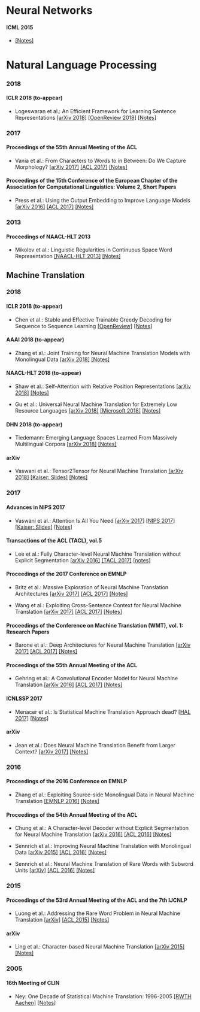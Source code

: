 # Neural Networks
#### ICML 2015
* [[Notes]](https://github.com/ducthanhtran/paper_notes/blob/master/machine_learning/neural_networks/15_an_empirical_exploration_of_recurrent_network_architectures.md)

# Natural Language Processing

### 2018
#### ICLR 2018 (to-appear)
* Logeswaran et al.: An Efficient Framework for Learning Sentence Representations [[arXiv 2018]](https://arxiv.org/abs/1803.02893) [[OpenReview 2018]](https://openreview.net/forum?id=rJvJXZb0W) [[Notes]](https://github.com/ducthanhtran/paper_notes/blob/master/machine_learning/nlp/18_an_efficient_framework_for_learning_sent_repr.md)

### 2017
#### Proceedings of the 55th Annual Meeting of the ACL
* Vania et al.: From Characters to Words to in Between: Do We Capture Morphology? [[arXiv 2017]](https://arxiv.org/abs/1704.08352) [[ACL 2017]](http://www.aclweb.org/anthology/P17-1184) [[Notes]](https://github.com/ducthanhtran/paper_notes/blob/master/machine_learning/nlp/17_from_characters_to_words_to_in_between_do_we_capture_morphology.md)

#### Proceedings of the 15th Conference of the European Chapter of the Association for Computational Linguistics: Volume 2, Short Papers
* Press et al.: Using the Output Embedding to Improve Language Models [[arXiv 2016]](https://arxiv.org/abs/1608.05859) [[ACL 2017]](http://aclweb.org/anthology/E17-2025) [[Notes]](https://github.com/ducthanhtran/paper_notes/blob/master/machine_learning/nlp/17_using_the_output_embedding_to_improve_language_models.md)

### 2013
#### Proceedings of NAACL-HLT 2013
* Mikolov et al.: Linguistic Regularities in Continuous Space Word Representation [[NAACL-HLT 2013]](https://www.aclweb.org/anthology/N13-1090) [[Notes]](https://github.com/ducthanhtran/paper_notes/blob/master/machine_learning/nlp/13_linguistic_regularities_in_continuous_space_word_representations.md)

## Machine Translation
### 2018
#### ICLR 2018 (to-appear)
* Chen et al.: Stable and Effective Trainable Greedy Decoding for Sequence to Sequence Learning [[OpenReview]](https://openreview.net/forum?id=rJZlKFkvM) [[Notes]](https://github.com/ducthanhtran/paper_notes/blob/master/machine_learning/nlp/machine_translation/18_stable_and_effective_trainable_greedy_decoding_for_seq_to_seq_learning.md)

#### AAAI 2018 (to-appear)
* Zhang et al.: Joint Training for Neural Machine Translation Models with Monolingual Data [[arXiv 2018]](https://arxiv.org/abs/1803.00353) [[Notes]](https://github.com/ducthanhtran/paper_notes/blob/master/machine_learning/nlp/machine_translation/18_joint_training_for_nmt_models_with_monolingual_data.md)

#### NAACL-HLT 2018 (to-appear)
* Shaw et al.: Self-Attention with Relative Position Representations [[arXiv 2018]](https://arxiv.org/abs/1803.02155) [[Notes]](https://github.com/ducthanhtran/paper_notes/blob/master/machine_learning/nlp/machine_translation/18_self_attention_with_relative_position_representations.md)

* Gu et al.: Universal Neural Machine Translation for Extremely Low Resource Languages [[arXiv 2018]](https://arxiv.org/abs/1802.05368) [[Microsoft 2018]](https://www.microsoft.com/en-us/research/publication/universal-neural-machine-translation-extremely-low-resource-languages/) [[Notes]](https://github.com/ducthanhtran/paper_notes/blob/master/machine_learning/nlp/machine_translation/18_universal_nmt_for_extremely_low_resource_lang.md)

#### DHN 2018 (to-appear)
* Tiedemann: Emerging Language Spaces Learned From Massively Multilingual Corpora [[arXiv 2018]](https://arxiv.org/abs/1802.00273) [[Notes]](https://github.com/ducthanhtran/paper_notes/blob/master/machine_learning/nlp/machine_translation/18_emerging_language_spaces_learned_from_massively_multilingual_corpora.md)

#### arXiv
* Vaswani et al.: Tensor2Tensor for Neural Machine Translation [[arXiv 2018]](https://arxiv.org/abs/1803.07416) [[Kaiser: Slides]](https://nlp.stanford.edu/seminar/details/lkaiser.pdf) [[Notes]](https://github.com/ducthanhtran/paper_notes/blob/master/machine_learning/nlp/machine_translation/18_tensor2tensor_for_nmt.md)

### 2017
#### Advances in NIPS 2017
* Vaswani et al.: Attention Is All You Need [[arXiv 2017]](https://arxiv.org/abs/1706.03762) [[NIPS 2017]](https://papers.nips.cc/paper/7181-attention-is-all-you-need.pdf) [[Kaiser: Slides]](https://nlp.stanford.edu/seminar/details/lkaiser.pdf) [[Notes]](https://github.com/ducthanhtran/paper_notes/blob/master/machine_learning/nlp/machine_translation/17_attention_is_all_you_need.md)

#### Transactions of the ACL (TACL), vol.5
* Lee et al.: Fully Character-level Neural Machine Translation without Explicit Segmentation [[arXiv 2016]](https://arxiv.org/abs/1610.03017) [[TACL 2017]](https://transacl.org/ojs/index.php/tacl/article/viewFile/1051/253) [[notes]](https://github.com/ducthanhtran/paper_notes/blob/master/machine_learning/nlp/machine_translation/16_fully_character_level_nmt_without_explicit_segmentation.md)

#### Proceedings of the 2017 Conference on EMNLP
* Britz et al.: Massive Exploration of Neural Machine Translation Architectures [[arXiv 2017]](https://arxiv.org/abs/1703.03906) [[ACL 2017]](http://aclweb.org/anthology/D17-1151) [[Notes]](https://github.com/ducthanhtran/paper_notes/blob/master/machine_learning/nlp/machine_translation/17_massive_exploration_of_nmt_architectures.md)

* Wang et al.: Exploiting Cross-Sentence Context for Neural Machine Translation [[arXiv 2017]](https://arxiv.org/abs/1704.04347.pdf) [[ACL 2017]](http://aclweb.org/anthology/D17-1301) [[Notes]](https://github.com/ducthanhtran/paper_notes/blob/master/machine_learning/nlp/machine_translation/17_exploiting_cross_sentence_context_for_nmt.md)

#### Proceedings of the Conference on Machine Translation (WMT), vol. 1: Research Papers
* Barone et al.: Deep Architectures for Neural Machine Translation [[arXiv 2017]](https://arxiv.org/abs/1707.07631) [[ACL 2017]](https://github.com/ducthanhtran/paper_notes/blob/master/machine_learning/nlp/machine_translation/17_deep_architectures_for_nmt.md) [[Notes]](https://github.com/ducthanhtran/paper_notes/blob/master/machine_learning/nlp/machine_translation/17_deep_architectures_for_nmt.md)

#### Proceedings of the 55th Annual Meeting of the ACL
* Gehring et al.: A Convolutional Encoder Model for Neural Machine Translation [[arXiv 2016]](https://arxiv.org/abs/1611.02344) [[ACL 2017]](http://www.aclweb.org/anthology/P17-1012) [[Notes]](https://github.com/ducthanhtran/paper_notes/blob/master/machine_learning/nlp/machine_translation/17_a_convolutional_encoder_mode_for_nmt.md)

#### ICNLSSP 2017
* Menacer et al.: Is Statistical Machine Translation Approach dead? [[HAL 2017]](https://hal.inria.fr/hal-01660016/document) [[Notes]](https://github.com/ducthanhtran/paper_notes/blob/master/machine_learning/nlp/machine_translation/17_is_statistical_machine_translation_approach_dead.md)

#### arXiv
* Jean et al.: Does Neural Machine Translation Benefit from Larger Context? [[arXiv 2017]](https://arxiv.org/abs/1711.00513.pdf) [[Notes]](https://github.com/ducthanhtran/paper_notes/blob/master/machine_learning/nlp/machine_translation/17_does_nmt_benefit_from_larger_context.md)

### 2016
#### Proceedings of the 2016 Conference on EMNLP
* Zhang et al.: Exploiting Source-side Monolingual Data in Neural Machine Translation [[EMNLP 2016]](http://www.aclweb.org/anthology/D16-1160) [[Notes]](https://github.com/ducthanhtran/paper_notes/blob/master/machine_learning/nlp/machine_translation/16_exploiting_source_side_monolingual_data_in_nmt.md)

#### Proceedings of the 54th Annual Meeting of the ACL
* Chung et al.: A Character-level Decoder without Explicit Segmentation for Neural Machine Translation [[arXiv 2016]](https://arxiv.org/abs/1603.06147) [[ACL 2016]](http://www.aclweb.org/anthology/P16-1160) [[Notes]](https://github.com/ducthanhtran/paper_notes/blob/master/machine_learning/nlp/machine_translation/16_a_character_level_decoder_without_explicit_segmentation_for_nmt.md)

* Sennrich et al.: Improving Neural Machine Translation with Monolingual Data [[arXiv 2015]](https://arxiv.org/abs/1511.06709.pdf) [[ACL 2016]](http://www.aclweb.org/anthology/P16-1009) [[Notes]](https://github.com/ducthanhtran/paper_notes/blob/master/machine_learning/nlp/machine_translation/15_improving_nmt_with_monolingual_data.md)

* Sennrich et al.: Neural Machine Translation of Rare Words with Subword Units [[arXiv]](https://arxiv.org/abs/1508.07909) [[ACL 2016]](http://www.aclweb.org/anthology/P16-1162) [[Notes]](https://github.com/ducthanhtran/paper_notes/blob/master/machine_learning/nlp/machine_translation/16_nmt_of_rare_words_with_subword_units.md)

### 2015
#### Proceedings of the 53rd Annual Meeting of the ACL and the 7th IJCNLP
* Luong et al.: Addressing the Rare Word Problem in Neural Machine Translation [[arXiv]](https://arxiv.org/abs/1410.8206) [[ACL 2015]](http://www.aclweb.org/anthology/P15-1002) [[Notes]](https://github.com/ducthanhtran/paper_notes/blob/master/machine_learning/nlp/machine_translation/15_addressing_the_rare_word_problem_in_neural_machine_translation.md)

#### arXiv
* Ling et al.: Character-based Neural Machine Translation [[arXiv 2015]](https://arxiv.org/abs/1511.04586.pdf) [[Notes]](https://github.com/ducthanhtran/paper_notes/blob/master/machine_learning/nlp/machine_translation/15_character_based_nmt.md)

### 2005
#### 16th Meeting of CLIN
* Ney: One Decade of Statistical Machine Translation: 1996-2005 [[RWTH Aachen]](https://www-i6.informatik.rwth-aachen.de/publications/download/508/Ney-MT%20Summit-2005.pdf) [[Notes]](https://github.com/ducthanhtran/paper_notes/blob/master/machine_learning/nlp/machine_translation/05_one_decade_of_smt_1996_2005.md)

